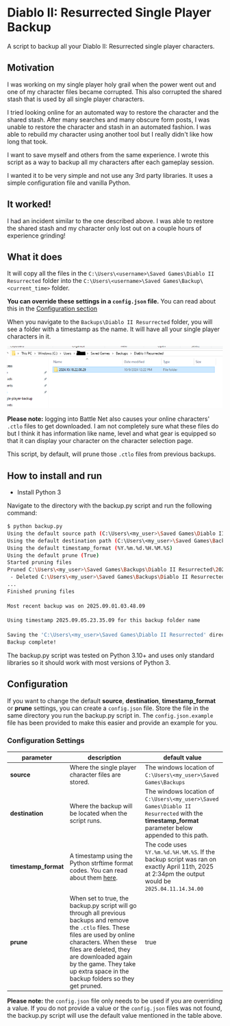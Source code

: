 # Diablo II: Resurrected Single Player Backup

A script to backup all your Diablo II: Resurrected single player characters.

## Motivation

I was working on my single player holy grail when the power went out and one of my character files became corrupted. This also corrupted the shared stash that is used by all single player characters.

I tried looking online for an automated way to restore the character and the shared stash. After many searches and many obscure form posts, I was unable to restore the character and stash in an automated fashion. I was able to rebuild my character using another tool but I really didn't like how long that took.

I want to save myself and others from the same experience. I wrote this script as a way to backup all my characters after each gameplay session.

I wanted it to be very simple and not use any 3rd party libraries. It uses a simple configuration file and vanilla Python.

## It worked!

I had an incident similar to the one described above. I was able to restore the shared stash and my character only lost out on a couple hours of experience grinding!

## What it does

It will copy all the files in the `C:\Users\<username>\Saved Games\Diablo II Resurrected` folder into the `C:\Users\<username>\Saved Games\Backup\<current_time>` folder.

**You can override these settings in a `config.json` file.** You can read about this in the [Configuration section](#configuration)

When you navigate to the `Backups\Diablo II Resurrected` folder, you will see a folder with a timestamp as the name. It will have all your single player characters in it.

![Backup Sample](images/backup-sample.png)

**Please note:** logging into Battle Net also causes your online characters' `.ctlo` files to get downloaded. I am not completely sure what these files do but I think it has information like name, level and what gear is equipped so that it can display your character on the character selection page.

This script, by default, will prune those `.ctlo` files from previous backups. 

## How to install and run

- Install Python 3

Navigate to the directory with the backup.py script and run the following command:

```bash
$ python backup.py
Using the default source path (C:\Users\<my_user>\Saved Games\Diablo II Resurrected)
Using the default destination path (C:\Users\<my_user>\Saved Games\Backups\Diablo II Resurrected)
Using the default timestamp_format (%Y.%m.%d.%H.%M.%S)
Using the default prune (True)
Started pruning files
Pruned C:\Users\<my_user>\Saved Games\Backups\Diablo II Resurrected\2025.09.01.03.48.09
 - Deleted C:\Users\<my_user>\Saved Games\Backups\Diablo II Resurrected\2025.09.01.03.48.09\Alpha75194046.ctlo
...
Finished pruning files

Most recent backup was on 2025.09.01.03.48.09

Using timestamp 2025.09.05.23.35.09 for this backup folder name

Saving the 'C:\Users\<my_user>\Saved Games\Diablo II Resurrected' directory to the 'C:\Users\<my_user>\Saved Games\Backups\Diablo II Resurrected\2025.09.05.23.35.09' directory
Backup complete!
```

The backup.py script was tested on Python 3.10+ and uses only standard libraries so it should work with most versions of Python 3.

## Configuration

If you want to change the default **source**, **destination**, **timestamp_format** or **prune** settings, you can create a `config.json` file. Store the file in the same directory you run the backup.py script in. The `config.json.example` file has been provided to make this easier and provide an example for you.

### Configuration Settings

| parameter  | description  | default value |
| ---------- | ------------ | ------------- |
| **source** | Where the single player character files are stored. | The windows location of `C:\Users\<my_user>\Saved Games\Backups` |
| **destination** | Where the backup will be located when the script runs. | The windows location of `C:\Users\<my_user>\Saved Games\Diablo II Resurrected` with the **timestamp_format** parameter below appended to this path. |
| **timestamp_format** | A timestamp using the Python strftime format codes. You can read about them [here](https://docs.python.org/3/library/datetime.html#strftime-and-strptime-format-codes). | The code uses `%Y.%m.%d.%H.%M.%S`. If the backup script was ran on exactly April 11th, 2025 at 2:34pm the output would be `2025.04.11.14.34.00` |
| **prune** | When set to true, the backup.py script will go through all previous backups and remove the `.ctlo` files. These files are used by online characters. When these files are deleted, they are downloaded again by the game. They take up extra space in the backup folders so they get pruned. | true |

**Please note:** the `config.json` file only needs to be used if you are overriding a value. If you do not provide a value or the `config.json` files was not found, the backup.py script will use the default value mentioned in the table above.
